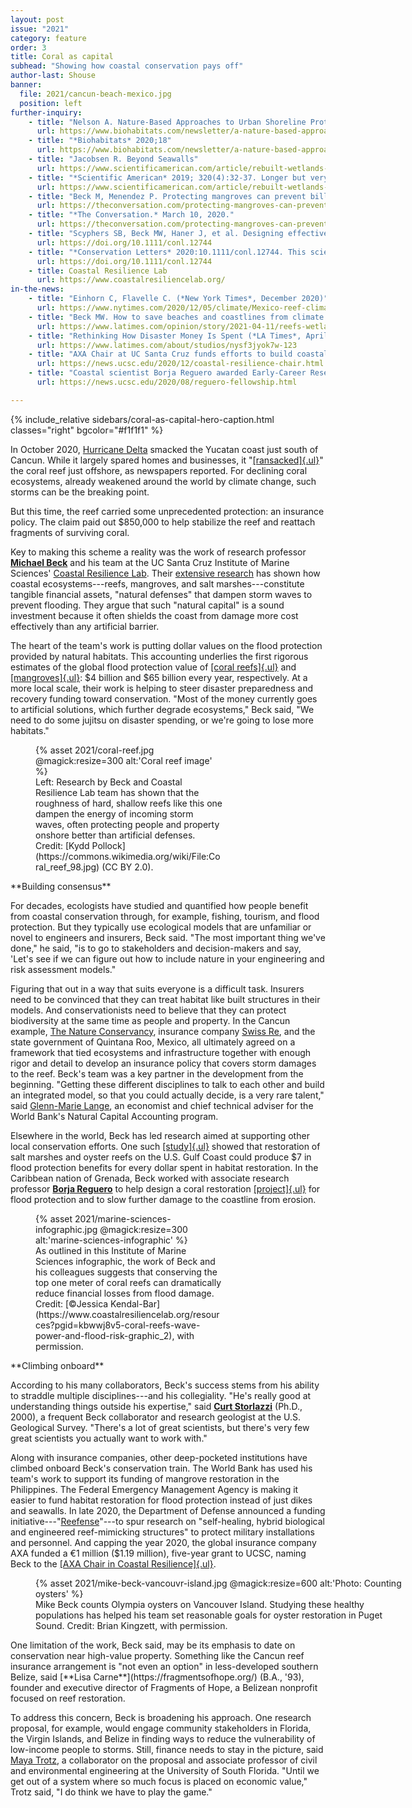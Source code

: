 ```yaml
---
layout: post
issue: "2021"
category: feature
order: 3
title: Coral as capital
subhead: "Showing how coastal conservation pays off"
author-last: Shouse
banner:
  file: 2021/cancun-beach-mexico.jpg
  position: left
further-inquiry:
    - title: "Nelson A. Nature-Based Approaches to Urban Shoreline Protection"
      url: https://www.biohabitats.com/newsletter/a-nature-based-approaches-to-urban-shoreline-protection/expert-qa-dr-michael-beck/
    - title: "*Biohabitats* 2020;18"
      url: https://www.biohabitats.com/newsletter/a-nature-based-approaches-to-urban-shoreline-protection/expert-qa-dr-michael-beck/
    - title: "Jacobsen R. Beyond Seawalls"
      url: https://www.scientificamerican.com/article/rebuilt-wetlands-can-protect-shorelines-better-than-walls/
    - title: "*Scientific American* 2019; 320(4):32-37. Longer but very readable article focused on the benefits of rebuilt wetlands."
      url: https://www.scientificamerican.com/article/rebuilt-wetlands-can-protect-shorelines-better-than-walls/
    - title: "Beck M, Menendez P. Protecting mangroves can prevent billions of dollars in global flooding damage every year"
      url: https://theconversation.com/protecting-mangroves-can-prevent-billions-of-dollars-in-global-flooding-damage-every-year-132424
    - title: "*The Conversation.* March 10, 2020."
      url: https://theconversation.com/protecting-mangroves-can-prevent-billions-of-dollars-in-global-flooding-damage-every-year-132424
    - title: "Scyphers SB, Beck MW, Haner J, et al. Designing effective incentives to reverse coastal habitat degradation along residential shorelines"
      url: https://doi.org/10.1111/conl.12744
    - title: "*Conservation Letters* 2020:10.1111/conl.12744. This scientific article looks at [the attitudes, beliefs, and decisions of waterfront homeowners with a goal of identifying effective incentives for living shorelines.]"
      url: https://doi.org/10.1111/conl.12744
    - title: Coastal Resilience Lab
      url: https://www.coastalresiliencelab.org/
in-the-news:
    - title: "Einhorn C, Flavelle C. (*New York Times*, December 2020)"
      url: https://www.nytimes.com/2020/12/05/climate/Mexico-reef-climate-change.html?referringSource=articleShare
    - title: "Beck MW. How to save beaches and coastlines from climate change disasters"
      url: https://www.latimes.com/opinion/story/2021-04-11/reefs-wetlands-mangrove-coastline-defense-restoration
    - title: "Rethinking How Disaster Money Is Spent (*LA Times*, April 2021)"
      url: https://www.latimes.com/about/studios/nysf3jyok7w-123
    - title: "AXA Chair at UC Santa Cruz funds efforts to build coastal resilience naturally. (UCSC News, December 2020)"
      url: https://news.ucsc.edu/2020/12/coastal-resilience-chair.html
    - title: "Coastal scientist Borja Reguero awarded Early-Career Research Fellowship (UCSC News, August 2020)"
      url: https://news.ucsc.edu/2020/08/reguero-fellowship.html

---
```

{% include_relative sidebars/coral-as-capital-hero-caption.html classes="right" bgcolor="#f1f1f1" %}

In October 2020, [Hurricane Delta](https://www.washingtonpost.com/weather/2020/10/12/hurricane-delta-winds-surge-rain/) smacked the Yucatan coast just south of Cancun. While it largely spared homes and businesses, it "[[ransacked]{.ul}](https://www.nytimes.com/2020/12/05/climate/Mexico-reef-climate-change.html)" the coral reef just offshore, as newspapers reported. For declining coral ecosystems, already weakened around the world by climate change, such storms can be the breaking point.

But this time, the reef carried some unprecedented protection: an insurance policy. The claim paid out \$850,000 to help stabilize the reef and reattach fragments of surviving coral.

Key to making this scheme a reality was the work of research professor [**Michael Beck**](https://ims-new.ucsc.edu/people/affiliated-faculty.php?uid=mwbeck) and his team at the UC Santa Cruz Institute of Marine Sciences' [Coastal Resilience Lab](https://www.coastalresiliencelab.org/). Their [extensive research](https://www.coastalresiliencelab.org/) has shown how coastal ecosystems---reefs, mangroves, and salt marshes---constitute tangible financial assets, "natural defenses" that dampen storm waves to prevent flooding. They argue that such "natural capital" is a sound investment because it often shields the coast from damage more cost effectively than any artificial barrier.

The heart of the team's work is putting dollar values on the flood protection provided by natural habitats. This accounting underlies the first rigorous estimates of the global flood protection value of [[coral reefs]{.ul}](https://www.nature.com/articles/s41467-018-04568-z#MOESM1) and [[mangroves]{.ul}](https://www.nature.com/articles/s41598-020-61136-6): \$4 billion and \$65 billion every year, respectively. At a more local scale, their work is helping to steer disaster preparedness and recovery funding toward conservation. "Most of the money currently goes to artificial solutions, which further degrade ecosystems," Beck said, "We need to do some jujitsu on disaster spending, or we're going to lose more habitats."
<figure class="left" style="width:300px;">
  {% asset 2021/coral-reef.jpg @magick:resize=300 alt:'Coral reef image' %}<figcaption markdown="span">Left: Research by Beck and Coastal Resilience Lab team has shown that the roughness of hard, shallow reefs like this one dampen the energy of incoming storm waves, often protecting people and property onshore better than artificial defenses. Credit: [Kydd Pollock](https://commons.wikimedia.org/wiki/File:Coral_reef_98.jpg) (CC BY 2.0).</figcaption>
</figure>
**Building consensus**

For decades, ecologists have studied and quantified how people benefit from coastal conservation through, for example, fishing, tourism, and flood protection. But they typically use ecological models that are unfamiliar or novel to engineers and insurers, Beck said. "The most important thing we've done," he said, "is to go to stakeholders and decision-makers and say, 'Let's see if we can figure out how to include nature in your engineering and risk assessment models."

Figuring that out in a way that suits everyone is a difficult task. Insurers need to be convinced that they can treat habitat like built structures in their models. And conservationists need to believe that they can protect biodiversity at the same time as people and property. In the Cancun example, [The Nature Conservancy](https://www.nature.org/en-us/), insurance company [Swiss Re](https://www.swissre.com/), and the state government of Quintana Roo, Mexico, all ultimately agreed on a framework that tied ecosystems and infrastructure together with enough rigor and detail to develop an insurance policy that covers storm damages to the reef. Beck's team was a key partner in the development from the beginning. "Getting these different disciplines to talk to each other and build an integrated model, so that you could actually decide, is a very rare talent," said [Glenn-Marie Lange](https://blogs.worldbank.org/team/glenn-marie-lange), an economist and chief technical adviser for the World Bank's Natural Capital Accounting program.

Elsewhere in the world, Beck has led research aimed at supporting other local conservation efforts. One such [[study]{.ul}](https://journals.plos.org/plosone/article?id=10.1371/journal.pone.0192132) showed that restoration of salt marshes and oyster reefs on the U.S. Gulf Coast could produce \$7 in flood protection benefits for every dollar spent in habitat restoration. In the Caribbean nation of Grenada, Beck worked with associate research professor [**Borja Reguero**](https://news.ucsc.edu/2020/08/reguero-fellowship.html) to help design a coral restoration [[project]{.ul}](https://news.ucsc.edu/2018/02/coral-reefs.html) for flood protection and to slow further damage to the coastline from erosion.
<figure class="" style="width:300px;">
  {% asset 2021/marine-sciences-infographic.jpg @magick:resize=300 alt:'marine-sciences-infographic' %}<figcaption markdown="span">As outlined in this Institute of Marine Sciences infographic, the work of Beck and his colleagues suggests that conserving the top one meter of coral reefs can dramatically reduce financial losses from flood damage. Credit: [©Jessica Kendal-Bar](https://www.coastalresiliencelab.org/resources?pgid=kbwwj8v5-coral-reefs-wave-power-and-flood-risk-graphic_2), with permission.</figcaption>
</figure>
**Climbing onboard**

According to his many collaborators, Beck's success stems from his ability to straddle multiple disciplines---and his collegiality. "He's really good at understanding things outside his expertise," said [**Curt Storlazzi**](https://www.usgs.gov/staff-profiles/curt-storlazzi?qt-staff_profile_science_products=0#qt-staff_profile_science_products) (Ph.D., 2000), a frequent Beck collaborator and research geologist at the U.S. Geological Survey. "There\'s a lot of great scientists, but there's very few great scientists you actually want to work with."

Along with insurance companies, other deep-pocketed institutions have climbed onboard Beck's conservation train. The World Bank has used his team's work to support its funding of mangrove restoration in the Philippines. The Federal Emergency Management Agency is making it easier to fund habitat restoration for flood protection instead of just dikes and seawalls. In late 2020, the Department of Defense announced a funding initiative---"[Reefense](https://www.darpa.mil/news-events/2020-12-17)"---to spur research on "self-healing, hybrid biological and engineered reef-mimicking structures" to protect military installations and personnel. And capping the year 2020, the global insurance company AXA funded a €1 million (\$1.19 million), five-year grant to UCSC, naming Beck to the [[AXA Chair in Coastal Resilience]{.ul}](https://news.ucsc.edu/2020/12/coastal-resilience-chair.html).

<figure class="" style="width:600px;">
  {% asset 2021/mike-beck-vancouvr-island.jpg @magick:resize=600 alt:'Photo: Counting oysters' %}<figcaption markdown="span">Mike Beck counts Olympia oysters on Vancouver Island. Studying these healthy populations has helped his team set reasonable goals for oyster restoration in Puget Sound. Credit: Brian Kingzett, with permission.</figcaption>
</figure>
One limitation of the work, Beck said, may be its emphasis to date on conservation near high-value property. Something like the Cancun reef insurance arrangement is "not even an option" in less-developed southern Belize, said [**Lisa Carne**](https://fragmentsofhope.org/) (B.A., '93), founder and executive director of Fragments of Hope, a Belizean nonprofit focused on reef restoration.

To address this concern, Beck is broadening his approach. One research proposal, for example, would engage community stakeholders in Florida, the Virgin Islands, and Belize in finding ways to reduce the vulnerability of low-income people to storms. Still, finance needs to stay in the picture, said [Maya Trotz](https://waterinstitute.usf.edu/bio/263/maya-trotz), a collaborator on the proposal and associate professor of civil and environmental engineering at the University of South Florida. "Until we get out of a system where so much focus is placed on economic value," Trotz said, "I do think we have to play the game."

